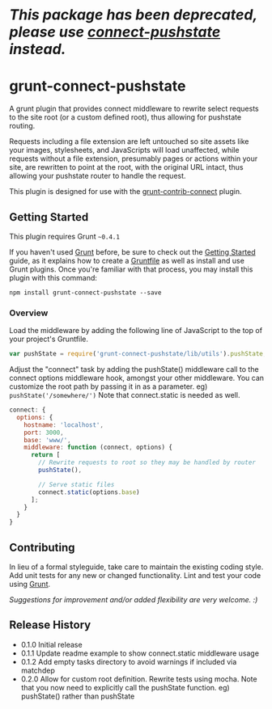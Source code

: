 # _This package has been deprecated, please use [connect-pushstate](https://github.com/brentertz/connect-pushstate) instead._

# grunt-connect-pushstate

 A grunt plugin that provides connect middleware to rewrite select requests to the site root (or a custom defined root), thus allowing for pushstate routing.

Requests including a file extension are left untouched so site assets like your images, stylesheets, and JavaScripts will load unaffected, while requests without a file extension, presumably pages or actions within your site, are rewritten to point at the root, with the original URL intact, thus allowing your pushstate router to handle the request.

This plugin is designed for use with the [grunt-contrib-connect](https://github.com/gruntjs/grunt-contrib-connect) plugin.

## Getting Started
This plugin requires Grunt `~0.4.1`

If you haven't used [Grunt](http://gruntjs.com/) before, be sure to check out the [Getting Started](http://gruntjs.com/getting-started) guide, as it explains how to create a [Gruntfile](http://gruntjs.com/sample-gruntfile) as well as install and use Grunt plugins. Once you're familiar with that process, you may install this plugin with this command:

```shell
npm install grunt-connect-pushstate --save
```

### Overview

Load the middleware by adding the following line of JavaScript to the top of your project's Gruntfile.

```js
var pushState = require('grunt-connect-pushstate/lib/utils').pushState;
```

Adjust the "connect" task by adding the pushState() middleware call to the connect options middleware hook, amongst your other middleware. You can customize the root path by passing it in as a parameter.  eg) `pushState('/somewhere/')`  Note that connect.static is needed as well.

```js
connect: {
  options: {
    hostname: 'localhost',
    port: 3000,
    base: 'www/',
    middleware: function (connect, options) {
      return [
        // Rewrite requests to root so they may be handled by router
        pushState(),

        // Serve static files
        connect.static(options.base)
      ];
    }
  }
}
```

## Contributing
In lieu of a formal styleguide, take care to maintain the existing coding style. Add unit tests for any new or changed functionality. Lint and test your code using [Grunt](http://gruntjs.com/).

*Suggestions for improvement and/or added flexibility are very welcome. :)*

## Release History
- 0.1.0 Initial release
- 0.1.1 Update readme example to show connect.static middleware usage
- 0.1.2 Add empty tasks directory to avoid warnings if included via matchdep
- 0.2.0 Allow for custom root definition.  Rewrite tests using mocha.
  Note that you now need to explicitly call the pushState function. eg) pushState() rather than pushState
